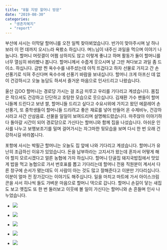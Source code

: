 ```yaml
---
title: "8월 지방 할머니 방문"
date: "2019-08-30"
categories: 
  - "생존자복지"
  - "report"
---
```


부산에 사시는 이막달 할머니를 오전 일찍 찾아뵈었습니다. 반가이 맞아주시며 날 하나 보러 이 먼 데까지 오시느라 욕봤소 하십니다. 며느님이 내주신 과일을 먹으며 이야기 나눕니다. 할머니 머릿결이 어쩜 상하지도 않고 이렇게 좋냐고 하며 활동가 둘이 할머니를 너무 열심히 바라봤나 봅니다. 할머니께서 수줍게 웃으시며 날 그만 쳐다보고 과일 좀 드이소. 하십니다. 금방 찐 옥수수를 내주셨는데 아직 뜨겁다고 하자 선물로 가지고 간 손선풍기로 식혀 주신다며 옥수수에 선풍기 바람을 보내십니다. 할머니 크게 아프신 데 없이 건강하시고 오늘 농담도 하셔서 즐거운 마음으로 인사드리고 나왔습니다.

울산 김OO 할머니는 경로당 가시는 걸 조금 미루고 우리를 기다리고 계셨습니다. 몸집은 작으셔도 건강하고 단단하고 호탕한 모습으로 웃으십니다. 김재환 가수 팬들이 할머니들께 드린다고 보낸 쌀, 할머니들 드리고 싶다고 수요시위에 가지고 왔던 에끌레어 손선풍기, 또 중학생들이 할머니들 드리려고 좋은 재료를 넣어 만들어 온 수제비누, 건강하시라고 사간 산삼음료. 선물을 일일이 보여드리며 설명해드렸습니다. 마주앉아 이야기하다 돌아갈 시간이 되어 경로당으로 가신다는 할머니와 함께 집을 나섰습니다. 아쉬운 인사를 나누고 보행보조기를 밀며 걸어가시는 자그마한 뒷모습을 보며 다시 한 번 오래 건강하시길 바라봅니다.

포항에 사시는 박필근 할머니는 오늘도 집 앞에 나와 기다리고 계셨습니다. 할머니가 유난히 조급하신 이유가 있었습니다. 돈을 납부하라는 고지서가 왔는데 혼자서 어떻게 해야 할지 모르시겠다고 얼른 농협에 가자 하십니다. 할머니 단골집 돼지국밥집에서 맛있게 밥을 먹고 농협으로 가서 번호표를 뽑고 기다리는데 할머니 전용 직원분이 계서서 다른 창구에 순서가 됐는데도 이 사람이 아는 것도 많고 잘해준다고 이분만 기다리십니다. 이분이 얼마 전 장가갔다는 이야기도 해주십니다. 일을 마치고 마트에 가서 아이스크림콘을 사서 히나씩 들도 가벼운 마음으로 할머니 댁으로 갑니다. 할머니 손길이 닿는 새집도 보고 옛집도 또 한 번 둘러보고 이웃에 볼 일이 가신다는 할머니와 손 흔들며 인사 나누었습니다.

- ![](http://womenandwar.net/kr/wp-content/uploads/2019/08/69836840_2929878530386888_1290220618238656512_n.jpg)
    
- ![](http://womenandwar.net/kr/wp-content/uploads/2019/08/69406868_2929878643720210_1774084637304291328_n.jpg)
    
- ![](http://womenandwar.net/kr/wp-content/uploads/2019/08/69630158_2929878797053528_9072116684692652032_n.jpg)
    
- ![](http://womenandwar.net/kr/wp-content/uploads/2019/08/69654301_2929878983720176_4750998994979651584_n.jpg)
    
- ![](http://womenandwar.net/kr/wp-content/uploads/2019/08/69687730_2929879197053488_6502340672350060544_n.jpg)
